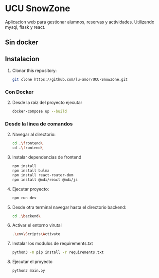 # UCU SnowZone

Aplicacion web para gestionar alumnos, reservas y actividades. Utilizando mysql, flask y react.

## Sin docker

## Instalacion
1. Clonar this repository:
   ```bash
   git clone https://github.com/lu-amor/UCU-SnowZone.git

### Con Docker
2. Desde la raíz del proyecto ejecutar
   ```bash
   docker-compose up --build

### Desde la linea de comandos

2. Navegar al directorio:
   ```bash
   cd .\frontend\
   cd .\frontend\

3. Instalar dependencias de frontend
   ```bash
   npm install
   npm install bulma
   npm install react-router-dom
   npm install @mdi/react @mdi/js

4. Ejecutar proyecto:
   ```bash
   npm run dev

5. Desde otra terminal navegar hasta el directorio backend:
   ```bash
   cd .\backend\

6. Activar el entorno virutal
   ```bash
   .\env\Scripts\Activate

7. Instalar los modulos de requirements.txt
   ```bash
   python3 -m pip install -r requirements.txt

8. Ejecutar el proyecto
   ```bash
   python3 main.py